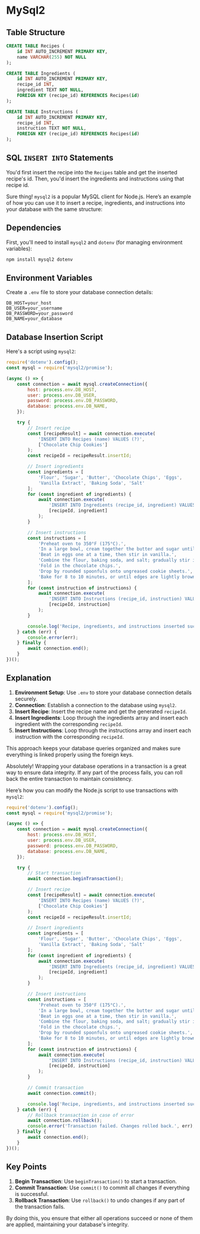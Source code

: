 # MySql2

## Table Structure

```sql
CREATE TABLE Recipes (
    id INT AUTO_INCREMENT PRIMARY KEY,
    name VARCHAR(255) NOT NULL
);

CREATE TABLE Ingredients (
    id INT AUTO_INCREMENT PRIMARY KEY,
    recipe_id INT,
    ingredient TEXT NOT NULL,
    FOREIGN KEY (recipe_id) REFERENCES Recipes(id)
);

CREATE TABLE Instructions (
    id INT AUTO_INCREMENT PRIMARY KEY,
    recipe_id INT,
    instruction TEXT NOT NULL,
    FOREIGN KEY (recipe_id) REFERENCES Recipes(id)
);
```

## SQL `INSERT INTO` Statements

You'd first insert the recipe into the `Recipes` table and get the inserted recipe's id. Then, you'd insert the ingredients and instructions using that recipe id.

Sure thing! `mysql2` is a popular MySQL client for Node.js. Here’s an example of how you can use it to insert a recipe, ingredients, and instructions into your database with the same structure:

## Dependencies

First, you'll need to install `mysql2` and `dotenv` (for managing environment variables):

```sh
npm install mysql2 dotenv
```

## Environment Variables

Create a `.env` file to store your database connection details:

```plaintext
DB_HOST=your_host
DB_USER=your_username
DB_PASSWORD=your_password
DB_NAME=your_database
```

## Database Insertion Script

Here's a script using `mysql2`:

```javascript
require('dotenv').config();
const mysql = require('mysql2/promise');

(async () => {
    const connection = await mysql.createConnection({
        host: process.env.DB_HOST,
        user: process.env.DB_USER,
        password: process.env.DB_PASSWORD,
        database: process.env.DB_NAME,
    });

    try {
        // Insert recipe
        const [recipeResult] = await connection.execute(
            'INSERT INTO Recipes (name) VALUES (?)',
            ['Chocolate Chip Cookies']
        );
        const recipeId = recipeResult.insertId;

        // Insert ingredients
        const ingredients = [
            'Flour', 'Sugar', 'Butter', 'Chocolate Chips', 'Eggs',
            'Vanilla Extract', 'Baking Soda', 'Salt'
        ];
        for (const ingredient of ingredients) {
            await connection.execute(
                'INSERT INTO Ingredients (recipe_id, ingredient) VALUES (?, ?)',
                [recipeId, ingredient]
            );
        }

        // Insert instructions
        const instructions = [
            'Preheat oven to 350°F (175°C).',
            'In a large bowl, cream together the butter and sugar until smooth.',
            'Beat in eggs one at a time, then stir in vanilla.',
            'Combine the flour, baking soda, and salt; gradually stir into the butter mixture.',
            'Fold in the chocolate chips.',
            'Drop by rounded spoonfuls onto ungreased cookie sheets.',
            'Bake for 8 to 10 minutes, or until edges are lightly browned.'
        ];
        for (const instruction of instructions) {
            await connection.execute(
                'INSERT INTO Instructions (recipe_id, instruction) VALUES (?, ?)',
                [recipeId, instruction]
            );
        }

        console.log('Recipe, ingredients, and instructions inserted successfully.');
    } catch (err) {
        console.error(err);
    } finally {
        await connection.end();
    }
})();
```

## Explanation

1. **Environment Setup**: Use `.env` to store your database connection details securely.
2. **Connection**: Establish a connection to the database using `mysql2`.
3. **Insert Recipe**: Insert the recipe name and get the generated `recipeId`.
4. **Insert Ingredients**: Loop through the ingredients array and insert each ingredient with the corresponding `recipeId`.
5. **Insert Instructions**: Loop through the instructions array and insert each instruction with the corresponding `recipeId`.

This approach keeps your database queries organized and makes sure everything is linked properly using the foreign keys.

Absolutely! Wrapping your database operations in a transaction is a great way to ensure data integrity. If any part of the process fails, you can roll back the entire transaction to maintain consistency.

Here’s how you can modify the Node.js script to use transactions with `mysql2`:

```javascript
require('dotenv').config();
const mysql = require('mysql2/promise');

(async () => {
    const connection = await mysql.createConnection({
        host: process.env.DB_HOST,
        user: process.env.DB_USER,
        password: process.env.DB_PASSWORD,
        database: process.env.DB_NAME,
    });

    try {
        // Start transaction
        await connection.beginTransaction();

        // Insert recipe
        const [recipeResult] = await connection.execute(
            'INSERT INTO Recipes (name) VALUES (?)',
            ['Chocolate Chip Cookies']
        );
        const recipeId = recipeResult.insertId;

        // Insert ingredients
        const ingredients = [
            'Flour', 'Sugar', 'Butter', 'Chocolate Chips', 'Eggs',
            'Vanilla Extract', 'Baking Soda', 'Salt'
        ];
        for (const ingredient of ingredients) {
            await connection.execute(
                'INSERT INTO Ingredients (recipe_id, ingredient) VALUES (?, ?)',
                [recipeId, ingredient]
            );
        }

        // Insert instructions
        const instructions = [
            'Preheat oven to 350°F (175°C).',
            'In a large bowl, cream together the butter and sugar until smooth.',
            'Beat in eggs one at a time, then stir in vanilla.',
            'Combine the flour, baking soda, and salt; gradually stir into the butter mixture.',
            'Fold in the chocolate chips.',
            'Drop by rounded spoonfuls onto ungreased cookie sheets.',
            'Bake for 8 to 10 minutes, or until edges are lightly browned.'
        ];
        for (const instruction of instructions) {
            await connection.execute(
                'INSERT INTO Instructions (recipe_id, instruction) VALUES (?, ?)',
                [recipeId, instruction]
            );
        }

        // Commit transaction
        await connection.commit();

        console.log('Recipe, ingredients, and instructions inserted successfully.');
    } catch (err) {
        // Rollback transaction in case of error
        await connection.rollback();
        console.error('Transaction failed. Changes rolled back.', err);
    } finally {
        await connection.end();
    }
})();
```

## Key Points

1. **Begin Transaction**: Use `beginTransaction()` to start a transaction.
2. **Commit Transaction**: Use `commit()` to commit all changes if everything is successful.
3. **Rollback Transaction**: Use `rollback()` to undo changes if any part of the transaction fails.

By doing this, you ensure that either all operations succeed or none of them are applied, maintaining your database's integrity.

